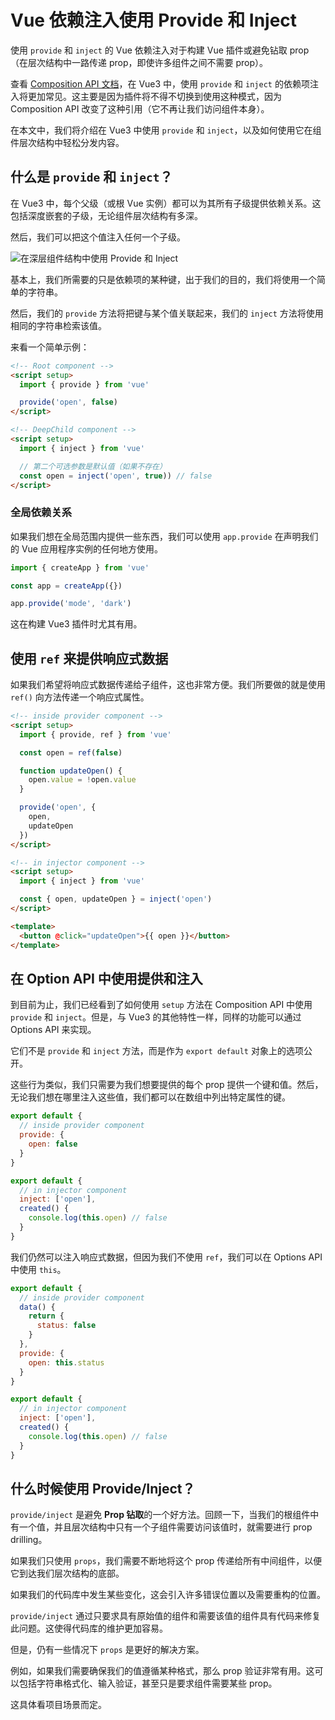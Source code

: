 # Vue 依赖注入使用 Provide 和 Inject

使用 `provide` 和 `inject` 的 Vue 依赖注入对于构建 Vue 插件或避免钻取 prop（在层次结构中一路传递 prop，即使许多组件之间不需要 prop）。

查看 [Composition API 文档](https://v3.vuejs.org/guide/component-provide-inject.html)，在 Vue3 中，使用 `provide` 和 `inject` 的依赖项注入将更加常见。这主要是因为插件将不得不切换到使用这种模式，因为 Composition API 改变了这种引用（它不再让我们访问组件本身）。

在本文中，我们将介绍在 Vue3 中使用 `provide` 和 `inject`，以及如何使用它在组件层次结构中轻松分发内容。

## 什么是 `provide` 和 `inject`？

在 Vue3 中，每个父级（或根 Vue 实例）都可以为其所有子级提供依赖关系。这包括深度嵌套的子级，无论组件层次结构有多深。

然后，我们可以把这个值注入任何一个子级。

![在深层组件结构中使用 Provide 和 Inject ](https://upload-images.jianshu.io/upload_images/18281896-e968881c1407a949.png?imageMogr2/auto-orient/strip%7CimageView2/2/w/1240)

基本上，我们所需要的只是依赖项的某种键，出于我们的目的，我们将使用一个简单的字符串。

然后，我们的 `provide` 方法将把键与某个值关联起来，我们的 `inject` 方法将使用相同的字符串检索该值。

来看一个简单示例：

```html
<!-- Root component -->
<script setup>
  import { provide } from 'vue'

  provide('open', false)
</script>
```

```html
<!-- DeepChild component -->
<script setup>
  import { inject } from 'vue'

  // 第二个可选参数是默认值（如果不存在）
  const open = inject('open', true)) // false
</script>
```

### 全局依赖关系

如果我们想在全局范围内提供一些东西，我们可以使用 `app.provide` 在声明我们的 Vue 应用程序实例的任何地方使用。

```js
import { createApp } from 'vue'

const app = createApp({})

app.provide('mode', 'dark')
```

这在构建 Vue3 插件时尤其有用。

## 使用 `ref` 来提供响应式数据

如果我们希望将响应式数据传递给子组件，这也非常方便。我们所要做的就是使用 `ref()` 向方法传递一个响应式属性。

```html
<!-- inside provider component -->
<script setup>
  import { provide, ref } from 'vue'

  const open = ref(false)

  function updateOpen() {
    open.value = !open.value
  }

  provide('open', {
    open,
    updateOpen
  })
</script>
```

```html
<!-- in injector component -->
<script setup>
  import { inject } from 'vue'

  const { open, updateOpen } = inject('open')
</script>

<template>
  <button @click="updateOpen">{{ open }}</button>
</template>
```

## 在 Option API 中使用提供和注入

到目前为止，我们已经看到了如何使用 `setup` 方法在 Composition API 中使用 `provide` 和 `inject`。但是，与 Vue3 的其他特性一样，同样的功能可以通过 Options API 来实现。

它们不是 `provide` 和 `inject` 方法，而是作为 `export default` 对象上的选项公开。

这些行为类似，我们只需要为我们想要提供的每个 prop 提供一个键和值。然后，无论我们想在哪里注入这些值，我们都可以在数组中列出特定属性的键。

```js
export default {
  // inside provider component
  provide: {
    open: false
  }
}
```

```js
export default {
  // in injector component
  inject: ['open'],
  created() {
    console.log(this.open) // false
  }
}
```

我们仍然可以注入响应式数据，但因为我们不使用 `ref`，我们可以在 Options API 中使用 `this`。

```js
export default {
  // inside provider component
  data() {
    return {
      status: false
    }
  },
  provide: {
    open: this.status
  }
}
```

```js
export default {
  // in injector component
  inject: ['open'],
  created() {
    console.log(this.open) // false
  }
}
```

## 什么时候使用 Provide/Inject？

`provide/inject` 是避免 **Prop 钻取**的一个好方法。回顾一下，当我们的根组件中有一个值，并且层次结构中只有一个子组件需要访问该值时，就需要进行 prop drilling。

如果我们只使用 `props`，我们需要不断地将这个 prop 传递给所有中间组件，以便它到达我们层次结构的底部。

如果我们的代码库中发生某些变化，这会引入许多错误位置以及需要重构的位置。

`provide/inject` 通过只要求具有原始值的组件和需要该值的组件具有代码来修复此问题。这使得代码库的维护更加容易。

但是，仍有一些情况下 `props` 是更好的解决方案。

例如，如果我们需要确保我们的值遵循某种格式，那么 prop 验证非常有用。这可以包括字符串格式化、输入验证，甚至只是要求组件需要某些 prop。

这具体看项目场景而定。
